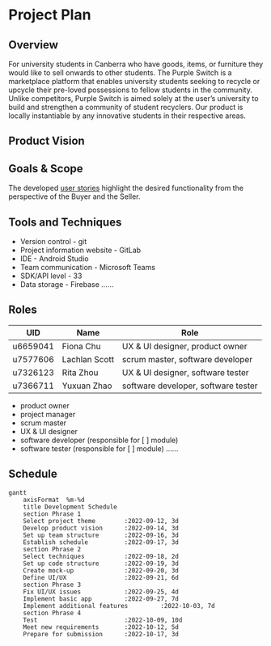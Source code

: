 # Project Plan

## Overview
For university students in Canberra who have goods, items, or furniture they would like to sell onwards to other students. The Purple Switch is a marketplace platform that enables university students seeking to recycle or upcycle their pre-loved possessions to fellow students in the community. Unlike competitors, Purple Switch is aimed solely at the user’s university to build and strengthen a community of student recyclers. Our product is locally instantiable by any innovative students in their respective areas.

## Product Vision

## Goals & Scope
The developed [user stories](https://gitlab.cecs.anu.edu.au/u7577606/ga-22s2-comp2100-6442/-/wikis/User-Stories) highlight the desired functionality from the perspective of the Buyer and the Seller.

## Tools and Techniques
- Version control - git
- Project information website - GitLab
- IDE - Android Studio
- Team communication - Microsoft Teams
- SDK/API level - 33
- Data storage - Firebase
......

## Roles
UID|Name|Role|
-|-|-
u6659041|Fiona Chu|UX & UI designer, product owner
u7577606|Lachlan Scott|scrum master, software developer
u7326123|Rita Zhou|UX & UI designer, software tester
u7366711|Yuxuan Zhao|software developer, software tester

- product owner
- project manager
- scrum master
- UX & UI designer
- software developer (responsible for [ ] module)
- software tester (responsible for [ ] module)
......

## Schedule
```mermaid
gantt
    axisFormat  %m-%d
    title Development Schedule
    section Phrase 1
    Select project theme        :2022-09-12, 3d
    Develop product vision      :2022-09-14, 3d
    Set up team structure       :2022-09-16, 3d
    Establish schedule          :2022-09-17, 3d
    section Phrase 2
    Select techniques           :2022-09-18, 2d
    Set up code structure       :2022-09-19, 3d
    Create mock-up              :2022-09-20, 3d
    Define UI/UX                :2022-09-21, 6d
    section Phrase 3
    Fix UI/UX issues            :2022-09-25, 4d
    Implement basic app         :2022-09-27, 7d
    Implement additional features         :2022-10-03, 7d
    section Phrase 4
    Test                        :2022-10-09, 10d
    Meet new requirements       :2022-10-12, 5d
    Prepare for submission      :2022-10-17, 3d
```
